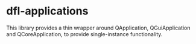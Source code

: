 # dfl-applications
This library provides a thin wrapper around QApplication, QGuiApplication and QCoreApplication, to provide single-instance functionality.
